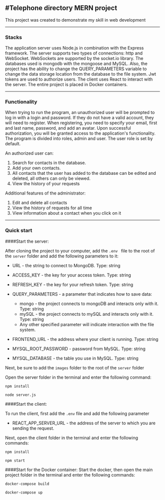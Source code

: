 ## #Telephone directory MERN project

This project was created to demonstrate my skill in web development

---

### Stacks

The application server uses Node.js in combination with the Express framework. The server supports two types of connections: http and WebSocket. WebSockets are supported by the socket.io library. The databases used is mongodb with the mongoose and MySQL. Also, the project has the ability to change the QUERY_PARAMETERS variable to change the data storage location from the database to the file system. Jwt tokens are used to authorize users. The client uses React to interact with the server. The entire project is placed in Docker containers.

---

### Functionality

When trying to run the program, an unauthorized user will be prompted to log in with a login and password. If they do not have a valid account, they will need to register. When registering, you need to specify your email, first and last name, password, and add an avatar.
Upon successful authorization, you will be granted access to the application's functionality.
The program is divided into roles, admin and user. The user role is set by default.

An authorized user can:

1. Search for contacts in the database.
2. Add your own contacts.
3. All contacts that the user has added to the database can be edited and deleted, all others can only be viewed.
4. View the history of your requests

Additional features of the administrator:

1. Edit and delete all contacts
2. View the history of requests for all time
3. View information about a contact when you click on it

---

### Quick start

####Start the server:

After cloning the project to your computer, add the `.env ` file to the root of the `server` folder and add the following parameters to it:

- URL - the string to connect to MongoDB. Type: string

- ACCESS_KEY - the key for your access token. Type: string

- REFRESH_KEY - the key for your refresh token. Type: string

- QUERY_PARAMETERS - a parameter that indicates how to save data:

  - mongo - the project connects to mongoDB and interacts only with it. Type: string
  - mySQL - the project connects to mySQL and interacts only with it. Type: string
  - Any other specified parameter will indicate interaction with the file system.

- FRONTEND_URL - the address where your client is running. Type: string

- MYSQL_ROOT_PASSWORD - password from MySQL. Type: string

- MYSQL_DATABASE - the table you use in MySQL. Type: string

Next, be sure to add the `images` folder to the root of the `server` folder

Open the server folder in the terminal and enter the following command:

```JS
npm install
```

```JS
node server.js
```

####Start the client:

To run the client, first add the `.env` file and add the following parameter

- REACT_APP_SERVER_URL - the address of the server to which you are sending the request.

Next, open the client folder in the terminal and enter the following commands:

```JS
npm install
```

```JS
npm start
```

####Start for the Docker container:
Start the docker, then open the main project folder in the terminal and enter the following commands:

```JS
docker-compose build
```

```JS
docker-compose up
```
